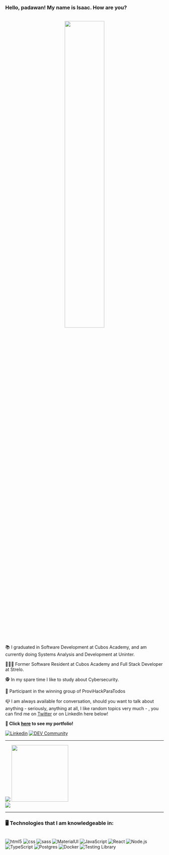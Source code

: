 
<h3>Hello, padawan! My name is Isaac. How are you?</h3>
</br>

<div align='center'>
<img src="https://c.tenor.com/7rMJZKO5CYYAAAAC/baby-yoda-hi.gif" width="50%" margin-bottom ='20px'/>
</div>

</br>

<div align='left'> 
    <p>📚 I graduated in Software Development at Cubos Academy, and am currently doing Systems Analysis and Development at Uninter.</p>
    <p>👨🏽‍💻 Former Software Resident at Cubos Academy and Full Stack Developer at Strelo.</p>
    <p>🕵️ In my spare time I like to study about Cybersecurity.</p>
    <p>🥇 Participant in the winning group of ProviHackParaTodos</p> 
    <p>📪 I am always available for conversation, should you want to talk about anything - seriously, anything at all, I like random topics very much - , you can find me on <a href='https://twitter.com/isaacjbs' target='_blank'>Twitter</a> or on LinkedIn here below!</p>
    <p><strong>💼 Click <a href='https://isaacjbs.github.io/portfolio/'>here</a> to see my portfolio!</strong></p>
</div>

[![Linkedin](https://img.shields.io/badge/LinkedIn-0077B5?style=for-the-badge&logo=linkedin&logoColor=white)](https://www.linkedin.com/in/isaac-jbs/)
[![DEV Community](https://img.shields.io/badge/dev.to-0A0A0A?style=for-the-badge&logo=devdotto&logoColor=white)](https://dev.to/isaacjbs)

<hr>

<div>
<img align='+' src="https://github-readme-stats.vercel.app/api?username=IsaacJBS&show_icons=true&title_color=ebc760&text_color=ebc760&icon_color=ebc760&bg_color=050302&cache_seconds=2300">
<img height="180em" src="https://github-readme-stats.vercel.app/api/top-langs/?username=IsaacJBS&layout=compact&langs_count=7&title_color=ebc760&text_color=ebc760&icon_color=ebc760&bg_color=050302"/>
</div>

<img src="https://img.shields.io/static/v1?label=Overview&message=Isaac Jordão&color=050302&style=for-the-badge&logo=GitHub">

<hr>
 
<h3>🖥️ Technologies that I am knowledgeable in: </h3>
<div>
<div><br>
<img alt= 'html5' src='https://img.shields.io/badge/HTML5-E34F26?style=for-the-badge&logo=html5&logoColor=white'>
<img alt= 'css' src='https://img.shields.io/badge/CSS3-1572B6?style=for-the-badge&logo=css3&logoColor=white'>
<img alt= 'sass' src='https://img.shields.io/badge/Sass-CC6699?style=for-the-badge&logo=sass&logoColor=white'>
<img alt= 'MaterialUI' src='https://img.shields.io/badge/Material--UI-0081CB?style=for-the-badge&logo=material-ui&logoColor=white'>
<img alt= 'JavaScript' src='https://img.shields.io/badge/JavaScript-F7DF1E?style=for-the-badge&logo=javascript&logoColor=black'>
<img alt= 'React' src='https://img.shields.io/badge/React-20232A?style=for-the-badge&logo=react&logoColor=61DAFB'>
<img alt= 'Node.js' src='https://img.shields.io/badge/Node.js-43853D?style=for-the-badge&logo=node.js&logoColor=white'>
<img alt= 'TypeScript' src='https://img.shields.io/badge/TypeScript-007ACC?style=for-the-badge&logo=typescript&logoColor=white'>
<img alt= 'Postgres' src='https://img.shields.io/badge/PostgreSQL-316192?style=for-the-badge&logo=postgresql&logoColor=white'> 
<img alt= 'Docker' src='https://img.shields.io/badge/docker-%230db7ed.svg?style=for-the-badge&logo=docker&logoColor=white'>
<img alt= 'Testing Library' src='https://img.shields.io/badge/testing%20library-323330?style=for-the-badge&logo=testing-library&logoColor=red'>
</div>

